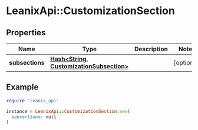 # LeanixApi::CustomizationSection

## Properties

| Name | Type | Description | Notes |
| ---- | ---- | ----------- | ----- |
| **subsections** | [**Hash&lt;String, CustomizationSubsection&gt;**](CustomizationSubsection.md) |  | [optional] |

## Example

```ruby
require 'leanix_api'

instance = LeanixApi::CustomizationSection.new(
  subsections: null
)
```

